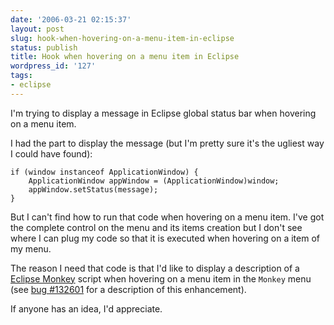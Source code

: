 ```yaml
---
date: '2006-03-21 02:15:37'
layout: post
slug: hook-when-hovering-on-a-menu-item-in-eclipse
status: publish
title: Hook when hovering on a menu item in Eclipse
wordpress_id: '127'
tags:
- eclipse
---
```


I'm trying to display a message in Eclipse global status bar when hovering on a menu item.

I had the part to display the message (but I'm pretty sure it's the ugliest way I could have found):

    if (window instanceof ApplicationWindow) {
        ApplicationWindow appWindow = (ApplicationWindow)window;
        appWindow.setStatus(message);
    }

But I can't find how to run that code when hovering on a menu item.
I've got the complete control on the menu and its items creation but I don't see where I can plug my code so
that it is executed when hovering on a item of my menu.

The reason I need that code is that I'd like to display a description of a [Eclipse Monkey](http://eclipse.org/dash) script when hovering on a menu item in the `Monkey` menu (see [bug #132601](https://bugs.eclipse.org/bugs/show_bug.cgi?id=132601) for a description of this enhancement).

If anyone has an idea, I'd appreciate.


